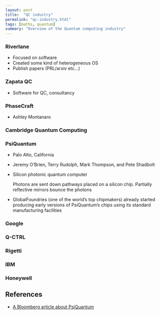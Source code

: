 ```yaml
---
layout: post
title:  "QC industry"
permalink: "qc-industry.html"
tags: [maths, quantum] 
summary: "Overview of the Quantum computing industry"
---
```


### Riverlane
* Focused on software
* Created some kind of heterogeneous OS
* Publish papers (PRL/arxiv etc...)

### Zapata QC
* Software for QC, consultancy

### PhaseCraft
* Ashley Montanaro

### Cambridge Quantum Computing

### PsiQuantum
* Palo Alto, California
* Jeremy O’Brien, Terry Rudolph, Mark Thompson, and Pete Shadbolt
* Silicon photonic quantum computer
  
  Photons are sent down pathways placed on a silicon chip. Partially reflective mirrors bounce the photons
* GlobalFoundries (one of the world’s top chipmakers) already started producing early versions of PsiQuantum’s chips using its standard manufacturing facilities

### Google


### Q-CTRL

### Rigetti


### IBM

### Honeywell



## References
* [A Bloomberg article about PsiQuantum](https://www.bloomberg.com/news/articles/2020-04-06/quantum-computing-startup-raises-215-million-for-faster-device)